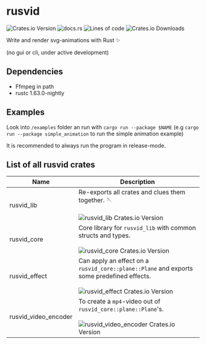 # rusvid

![Crates.io Version](https://img.shields.io/crates/v/rusvid_lib)
![docs.rs](https://img.shields.io/docsrs/rusvid_lib)
![Lines of code](https://img.shields.io/tokei/lines/github/LetsMelon/rusvid)
![Crates.io Downloads](https://img.shields.io/crates/d/rusvid_lib)

Write and render svg-animations with Rust ✨

(no gui or cli, under active development)

## Dependencies

- Ffmpeg in path
- rustc 1.63.0-nightly

## Examples

Look into `/examples` folder an run with `cargo run --package $NAME` (e.g `cargo run --package simple_animation` to run the simple animation example)

It is recommended to always run the program in release-mode.

## List of all rusvid crates

| Name | Description |
|---|---|
| rusvid_lib | Re-exports all crates and clues them together. 🪡<br><br>![rusvid_lib Crates.io Version](https://img.shields.io/crates/v/rusvid_lib) |
| rusvid_core | Core library for `rusvid_lib` with common structs and types.<br><br>![rusvid_core Crates.io Version](https://img.shields.io/crates/v/rusvid_core) |
| rusvid_effect | Can apply an effect on a `rusvid_core::plane::Plane` and exports some predefined effects.<br><br>![rusvid_effect Crates.io Version](https://img.shields.io/crates/v/rusvid_effect) |
| rusvid_video_encoder | To create a `mp4`-video out of `rusvid_core::plane::Plane`'s.<br><br>![rusvid_video_encoder Crates.io Version](https://img.shields.io/crates/v/rusvid_video_encoder) |
